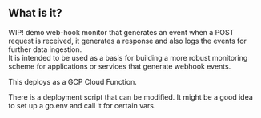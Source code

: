## What is it?

WIP!  demo web-hook monitor that generates an event when a POST request is received, it generates a response and also logs the events for further data ingestion.  
It is intended to be used as a basis for building a more robust monitoring scheme for applications or services that generate webhook events.  
  
This deploys as a GCP Cloud Function.  
  
There is a deployment script that can be modified.  It might be a good idea to set up a go.env and call it for certain vars.  